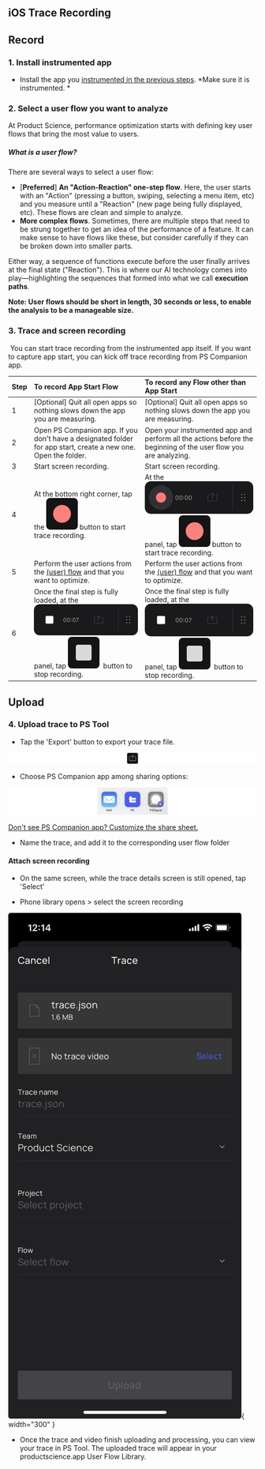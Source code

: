 iOS Trace Recording
---------

## Record

### 1. Install instrumented app

-   Install the app you [instrumented in the previous steps](../ios/distribution.md#ios-application-distribution-instructions). *Make sure it is instrumented. *

### 2. Select a user flow you want to analyze

At Product Science, performance optimization starts with defining key user flows that bring the most value to users.

##### What is a user flow?

There are several ways to select a user flow:

- [**Preferred**] __An "Action-Reaction" one-step flow__. Here, the user starts with an "Action" (pressing a button, swiping, selecting a menu item, etc) and you measure until a "Reaction" (new page being fully displayed, etc). These flows are clean and simple to analyze.
- __More complex flows__. Sometimes, there are multiple steps that need to be strung together to get an idea of the performance of a feature. It can make sense to have flows like these, but consider carefully if they can be broken down into smaller parts.

Either way, a sequence of functions execute before the user finally arrives at the final state ("Reaction"). This is where our AI technology comes into play—highlighting the sequences that formed into what we call __execution paths__.

**Note: User flows should be short in length, 30 seconds or less, to enable the analysis to be a manageable size.**

### 3. Trace and screen recording
‍
You can start trace recording from the instrumented app itself. If you want to capture app start, you can kick off trace recording from PS Companion app. 


| Step | To record App Start Flow    | To record any Flow other than App Start|
|:-----|:----------------------------|:---------------------------------------|
| 1    | [Optional] Quit all open apps so nothing slows down the app you are measuring. | [Optional] Quit all open apps so nothing slows down the app you are measuring. |
| 2    | Open PS Companion app. If you don't have a designated folder for app start, create a new one. Open the folder. | Open your instrumented app and perform all the actions before the beginning of the user flow you are analyzing. |
| 3    | Start screen recording.      | Start screen recording.                 | 
| 4    | At the bottom right corner, tap the ![rec-icon](../images/rec-icon.png) button to start trace recording. | At the ![ios-start-recording](../images/ios-start-recording.png) panel, tap ![rec-icon](../images/rec-icon.png) button to start trace recording. |
| 5    | Perform the user actions from the [(user) flow](https://www.productscience.ai/documentation?doc=dictionary&sub=user-flow) and that you want to optimize. | Perform the user actions from the [(user) flow](https://www.productscience.ai/documentation?doc=dictionary&sub=user-flow) and that you want to optimize. |
| 6    | Once the final step is fully loaded, at the ![ios-stop-recording](../images/ios-stop-recording.png) panel, tap ![stop-icon](../images/stop-icon.png)  button to stop recording. | Once the final step is fully loaded, at the ![](../images/ios-stop-recording.png) panel, tap ![stop-icon](../images/stop-icon.png)  button to stop recording. |

## Upload

### 4. Upload trace to PS Tool

-   Tap the 'Export' button to export your trace file.

![export-icon](../images/export-icon.png)

-   Choose PS Companion app among sharing options:

![share-companion-app](../images/share-companion-app.png)

[Don't see PS Companion app? Customize the share sheet.](device-set-up-android.md#3-customize-share-sheet)

-   Name the trace, and add it to the corresponding user flow folder
#### Attach screen recording
- On the same screen, while the trace details screen is still opened, tap 'Select'

- Phone library opens &gt; select the screen recording

![name-trace-ios](../images/name-trace.png){ width="300" }


- Once the trace and video finish uploading and processing, you can view your trace in PS Tool. The uploaded trace will appear in your productscience.app User Flow Library.

